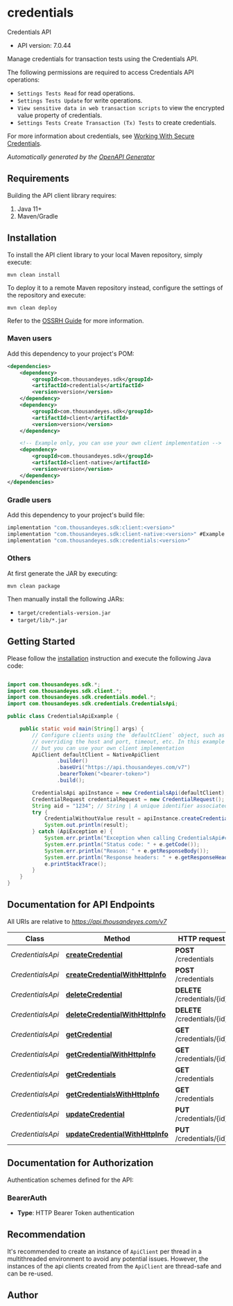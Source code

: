 # credentials

Credentials API

- API version: 7.0.44

Manage credentials for transaction tests using the Credentials API.

The following permissions are required to access Credentials API operations:

* `Settings Tests Read` for read operations.
* `Settings Tests Update` for write operations.
* `View sensitive data in web transaction scripts` to view the encrypted value property of credentials.
* `Settings Tests Create Transaction (Tx) Tests` to create credentials.

For more information about credentials, see [Working With Secure Credentials](https://docs.thousandeyes.com/product-documentation/browser-synthetics/transaction-tests/getting-started/working-with-secure-credentials).



*Automatically generated by the [OpenAPI Generator](https://openapi-generator.tech)*

## Requirements

Building the API client library requires:

1. Java 11+
2. Maven/Gradle

## Installation

To install the API client library to your local Maven repository, simply execute:

```shell
mvn clean install
```

To deploy it to a remote Maven repository instead, configure the settings of the repository and execute:

```shell
mvn clean deploy
```

Refer to the [OSSRH Guide](http://central.sonatype.org/pages/ossrh-guide.html) for more information.

### Maven users

Add this dependency to your project's POM:

```xml
<dependencies>
    <dependency>
        <groupId>com.thousandeyes.sdk</groupId>
        <artifactId>credentials</artifactId>
        <version>version</version>
    </dependency>
    <dependency>
        <groupId>com.thousandeyes.sdk</groupId>
        <artifactId>client</artifactId>
        <version>version</version>
    </dependency>

    <!-- Example only, you can use your own client implementation -->
    <dependency>
        <groupId>com.thousandeyes.sdk</groupId>
        <artifactId>client-native</artifactId>
        <version>version</version>
    </dependency>
</dependencies>

```

### Gradle users

Add this dependency to your project's build file:

```groovy
implementation "com.thousandeyes.sdk:client:<version>"
implementation "com.thousandeyes.sdk:client-native:<version>" #Example only, you can use your own client implementation
implementation "com.thousandeyes.sdk:credentials:<version>"
```

### Others

At first generate the JAR by executing:

```shell
mvn clean package
```

Then manually install the following JARs:

- `target/credentials-version.jar`
- `target/lib/*.jar`

## Getting Started

Please follow the [installation](#installation) instruction and execute the following Java code:

```java

import com.thousandeyes.sdk.*;
import com.thousandeyes.sdk.client.*;
import com.thousandeyes.sdk.credentials.model.*;
import com.thousandeyes.sdk.credentials.CredentialsApi;

public class CredentialsApiExample {

    public static void main(String[] args) {
        // Configure clients using the `defaultClient` object, such as
        // overriding the host and port, timeout, etc. In this example we are using the NativeApiClient
        // but you can use your own client implementation
        ApiClient defaultClient = NativeApiClient
                .builder()
                .baseUri("https://api.thousandeyes.com/v7")
                .bearerToken("<bearer-token>")
                .build();

        CredentialsApi apiInstance = new CredentialsApi(defaultClient);
        CredentialRequest credentialRequest = new CredentialRequest(); // CredentialRequest | 
        String aid = "1234"; // String | A unique identifier associated with your account group. You can retrieve your `AccountGroupId` from the `/account-groups` endpoint. Note that you must be assigned to the target account group. Specifying this parameter without being assigned to the target account group will result in an error response.
        try {
            CredentialWithoutValue result = apiInstance.createCredential(credentialRequest, aid);
            System.out.println(result);
        } catch (ApiException e) {
            System.err.println("Exception when calling CredentialsApi#createCredential");
            System.err.println("Status code: " + e.getCode());
            System.err.println("Reason: " + e.getResponseBody());
            System.err.println("Response headers: " + e.getResponseHeaders());
            e.printStackTrace();
        }
    }
}

```

## Documentation for API Endpoints

All URIs are relative to *https://api.thousandeyes.com/v7*

Class | Method | HTTP request | Description
------------ | ------------- | ------------- | -------------
*CredentialsApi* | [**createCredential**](docs/CredentialsApi.md#createCredential) | **POST** /credentials | Create credential
*CredentialsApi* | [**createCredentialWithHttpInfo**](docs/CredentialsApi.md#createCredentialWithHttpInfo) | **POST** /credentials | Create credential
*CredentialsApi* | [**deleteCredential**](docs/CredentialsApi.md#deleteCredential) | **DELETE** /credentials/{id} | Delete credential
*CredentialsApi* | [**deleteCredentialWithHttpInfo**](docs/CredentialsApi.md#deleteCredentialWithHttpInfo) | **DELETE** /credentials/{id} | Delete credential
*CredentialsApi* | [**getCredential**](docs/CredentialsApi.md#getCredential) | **GET** /credentials/{id} | Retrieve credential
*CredentialsApi* | [**getCredentialWithHttpInfo**](docs/CredentialsApi.md#getCredentialWithHttpInfo) | **GET** /credentials/{id} | Retrieve credential
*CredentialsApi* | [**getCredentials**](docs/CredentialsApi.md#getCredentials) | **GET** /credentials | List credentials
*CredentialsApi* | [**getCredentialsWithHttpInfo**](docs/CredentialsApi.md#getCredentialsWithHttpInfo) | **GET** /credentials | List credentials
*CredentialsApi* | [**updateCredential**](docs/CredentialsApi.md#updateCredential) | **PUT** /credentials/{id} | Update credential
*CredentialsApi* | [**updateCredentialWithHttpInfo**](docs/CredentialsApi.md#updateCredentialWithHttpInfo) | **PUT** /credentials/{id} | Update credential


<a id="documentation-for-authorization"></a>
## Documentation for Authorization


Authentication schemes defined for the API:
<a id="BearerAuth"></a>
### BearerAuth


- **Type**: HTTP Bearer Token authentication


## Recommendation

It's recommended to create an instance of `ApiClient` per thread in a multithreaded environment to avoid any potential issues.
However, the instances of the api clients created from the `ApiClient` are thread-safe and can be re-used.

## Author



